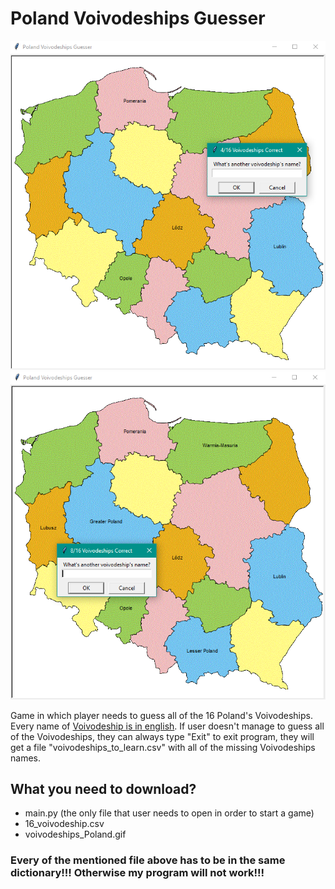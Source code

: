 # Poland Voivodeships Guesser

<img src='./screenshots/poland_voivodeships_guesser_screenshot1.png' width='700'>
<img src='./screenshots/poland_voivodeships_guesser_screenshot2.png' width='700'>

Game in which player needs to guess all of the 16 Poland's Voivodeships. Every name of [Voivodeship is in english](https://en.wikipedia.org/wiki/Administrative_divisions_of_Poland#Voivodeships). If user doesn't manage to guess all of the Voivodeships, they can always type "Exit" to exit program, they will get a file "voivodeships_to_learn.csv" with all of the missing Voivodeships names. 
## What you need to download?
- main.py (the only file that user needs to open in order to start a game)
- 16_voivodeship.csv
- voivodeships_Poland.gif
### Every of the mentioned file above has to be in the same dictionary!!! Otherwise my program will not work!!!
